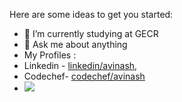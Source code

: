 

Here are some ideas to get you started:

- 🔭 I’m currently studying at GECR
- 💬 Ask me about anything
- My Profiles : 
- Linkedin  - [linkedin/avinash](https://www.linkedin.com/in/avinash-vishwakarma-883026165/), 
- Codechef- [codechef/avinash](https://www.codechef.com/users/avi_nash05)
- ![](https://github-readme-stats.vercel.app/api?username=vtf05&&show_icons=true&title_color=ffffff&icon_color=bb2acf&text_color=daf7dc&bg_color=151515)
